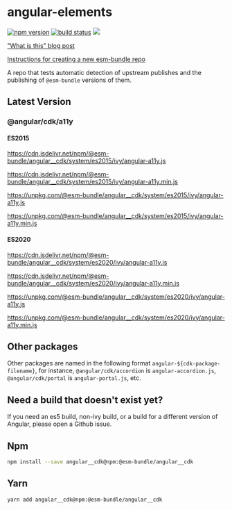 # angular-elements

[![npm version](https://img.shields.io/npm/v/@esm-bundle/angular__cdk.svg?style=flat)](https://www.npmjs.com/package/@esm-bundle/angular__cdk) [![build status](https://travis-ci.com/esm-bundle/angular__cdk.svg?branch=master)](https://travis-ci.com/esm-bundle/angular__cdk) [![](https://data.jsdelivr.com/v1/package/npm/@esm-bundle/angular__cdk/badge)](https://www.jsdelivr.com/package/npm/@esm-bundle/angular__cdk)

["What is this" blog post](https://medium.com/@joeldenning/an-esm-bundle-for-any-npm-package-5f850db0e04d)

[Instructions for creating a new esm-bundle repo](https://github.com/esm-bundle/new-repo-instructions)

A repo that tests automatic detection of upstream publishes and the publishing of `@esm-bundle` versions of them.

## Latest Version

### @angular/cdk/a11y

#### ES2015

https://cdn.jsdelivr.net/npm/@esm-bundle/angular__cdk/system/es2015/ivy/angular-a11y.js

https://cdn.jsdelivr.net/npm/@esm-bundle/angular__cdk/system/es2015/ivy/angular-a11y.min.js

https://unpkg.com/@esm-bundle/angular__cdk/system/es2015/ivy/angular-a11y.js

https://unpkg.com/@esm-bundle/angular__cdk/system/es2015/ivy/angular-a11y.min.js

#### ES2020

https://cdn.jsdelivr.net/npm/@esm-bundle/angular__cdk/system/es2020/ivy/angular-a11y.js

https://cdn.jsdelivr.net/npm/@esm-bundle/angular__cdk/system/es2020/ivy/angular-a11y.min.js

https://unpkg.com/@esm-bundle/angular__cdk/system/es2020/ivy/angular-a11y.js

https://unpkg.com/@esm-bundle/angular__cdk/system/es2020/ivy/angular-a11y.min.js

## Other packages

Other packages are named in the following format `angular-${cdk-package-filename}`, for instance, `@angular/cdk/accordion` is `angular-accordion.js`, `@angular/cdk/portal` is `angular-portal.js`, etc.

## Need a build that doesn't exist yet?

If you need an es5 build, non-ivy build, or a build for a different version of Angular, please open a Github issue.

## Npm

```sh
npm install --save angular__cdk@npm:@esm-bundle/angular__cdk
```

## Yarn

```sh
yarn add angular__cdk@npm:@esm-bundle/angular__cdk
```
